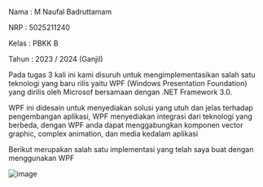 Nama    : M Naufal Badruttamam

NRP     : 5025211240

Kelas   : PBKK B

Tahun   : 2023 / 2024 (Ganjil)

Pada tugas 3 kali ini kami disuruh untuk mengimplementasikan salah satu teknologi yang baru rilis yaitu WPF (Windows Presentation Foundation) yang dirilis oleh Microsof bersamaan dengan .NET Framework 3.0. 

WPF ini didesain untuk menyediakan solusi yang utuh dan jelas terhadap pengembangan aplikasi, WPF menyediakan integrasi dari teknologi yang berbeda, dengan WPF anda dapat menggabungkan komponen vector graphic, complex animation, dan media kedalam aplikasi

Berikut merupakan salah satu implementasi yang telah saya buat dengan menggunakan WPF

![image](https://github.com/Caknoooo/PBKK_Tugas_3_DashboardWPF/assets/92671053/c7823e9a-15cd-453b-b149-a0114f102be7)


